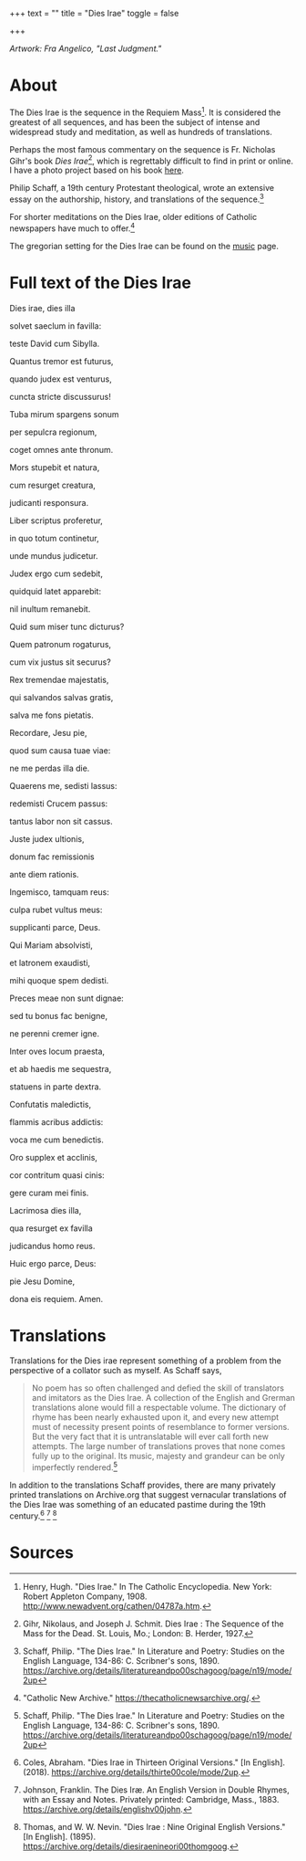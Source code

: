 +++
text = ""
title = "Dies Irae"
toggle = false

+++

_Artwork: Fra Angelico, "Last Judgment."_

# About

The Dies Irae is the sequence in the Requiem Mass[^1]. It is considered the greatest of all sequences, and has been the subject of intense and widespread study and meditation, as well as hundreds of translations. 

Perhaps the most famous commentary on the sequence is Fr. Nicholas Gihr's book _Dies Irae_[^2], which is regrettably difficult to find in print or online. I have a photo project based on his book [here](https://sharonkabel.com/dies-irae/).

Philip Schaff, a 19th century Protestant theological, wrote an extensive essay on the authorship, history, and translations of the sequence.[^3]

For shorter meditations on the Dies Irae, older editions of Catholic newspapers have much to offer.[^4]

The gregorian setting for the Dies Irae can be found on the [music](/music/) page.

# Full text of the Dies Irae 

Dies irae, dies illa

solvet saeclum in favilla:

teste David cum Sibylla.



Quantus tremor est futurus,

quando judex est venturus,

cuncta stricte discussurus!



Tuba mirum spargens sonum

per sepulcra regionum,

coget omnes ante thronum.



Mors stupebit et natura,

cum resurget creatura,

judicanti responsura.



Liber scriptus proferetur,

in quo totum continetur,

unde mundus judicetur.



Judex ergo cum sedebit,

quidquid latet apparebit:

nil inultum remanebit.



Quid sum miser tunc dicturus?

Quem patronum rogaturus,

cum vix justus sit securus?



Rex tremendae majestatis,

qui salvandos salvas gratis,

salva me fons pietatis.



Recordare, Jesu pie,

quod sum causa tuae viae:

ne me perdas illa die.



Quaerens me, sedisti lassus:

redemisti Crucem passus:

tantus labor non sit cassus.



Juste judex ultionis,

donum fac remissionis

ante diem rationis.



Ingemisco, tamquam reus:

culpa rubet vultus meus:

supplicanti parce, Deus.



Qui Mariam absolvisti,

et latronem exaudisti,

mihi quoque spem dedisti.



Preces meae non sunt dignae:

sed tu bonus fac benigne,

ne perenni cremer igne.



Inter oves locum praesta,

et ab haedis me sequestra,

statuens in parte dextra.



Confutatis maledictis,

flammis acribus addictis:

voca me cum benedictis.



Oro supplex et acclinis,

cor contritum quasi cinis:

gere curam mei finis.



Lacrimosa dies illa,

qua resurget ex favilla



judicandus homo reus.

Huic ergo parce, Deus:



pie Jesu Domine,

dona eis requiem. Amen.

# Translations

Translations for the Dies irae represent something of a problem from the perspective of a collator such as myself. As Schaff says, 

> No poem has so often challenged and defied the skill of translators and imitators as the Dies Irae. A collection of the English and Grerman translations alone would fill a respectable volume. The dictionary of rhyme has been nearly exhausted upon it, and every new attempt must of necessity present points of resemblance to former versions. But the very fact that it is untranslatable will ever call forth new attempts. The large number of translations proves that none comes fully up to the original. Its music, majesty and grandeur can be only imperfectly rendered.[^3]

In addition to the translations Schaff provides, there are many privately printed translations on Archive.org that suggest vernacular translations of the Dies Irae was something of an educated pastime during the 19th century.[^5] [^6] [^7]

# Sources

[^1]: Henry, Hugh. "Dies Irae." In The Catholic Encyclopedia. New York: Robert Appleton Company, 1908. http://www.newadvent.org/cathen/04787a.htm.

[^2]: Gihr, Nikolaus, and Joseph J. Schmit. Dies Irae : The Sequence of the Mass for the Dead. St. Louis, Mo.; London: B. Herder, 1927.

[^3]: Schaff, Philip. "The Dies Irae." In Literature and Poetry: Studies on the English Language, 134-86: C. Scribner's sons, 1890. https://archive.org/details/literatureandpo00schagoog/page/n19/mode/2up

[^4]: "Catholic New Archive." https://thecatholicnewsarchive.org/.

[^5]: Coles, Abraham. "Dies Irae in Thirteen Original Versions." [In English].  (2018). https://archive.org/details/thirte00cole/mode/2up.

[^6]: Johnson, Franklin. The Dies Iræ. An English Version in Double Rhymes, with an Essay and Notes. Privately printed: Cambridge, Mass., 1883. https://archive.org/details/englishv00john.

[^7]: Thomas, and W. W. Nevin. "Dies Irae : Nine Original English Versions." [In English].  (1895). https://archive.org/details/diesiraenineori00thomgoog.

